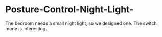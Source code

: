 # Posture-Control-Night-Light-
The bedroom needs a small night light, so we designed one. The switch mode is interesting.
